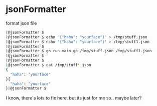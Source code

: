 # jsonFormatter
format json file

```bash
ᚱ@jsonFormatter $
ᚱ@jsonFormatter $ echo '{"haha": "yourface"}' > /tmp/stuff.json
ᚱ@jsonFormatter $ echo '{"haha": "yourface"}' > /tmp/stuff1.json
ᚱ@jsonFormatter $
ᚱ@jsonFormatter $ go run main.go /tmp/stuff.json /tmp/stuff1.json
ᚱ@jsonFormatter $
ᚱ@jsonFormatter $
ᚱ@jsonFormatter $ cat /tmp/stuff*.json
{
  "haha": "yourface"
}{
  "haha": "yourface"
}ᚱ@jsonFormatter $

```

I know, there's lots to fix here, but its just for me so.. maybe later?